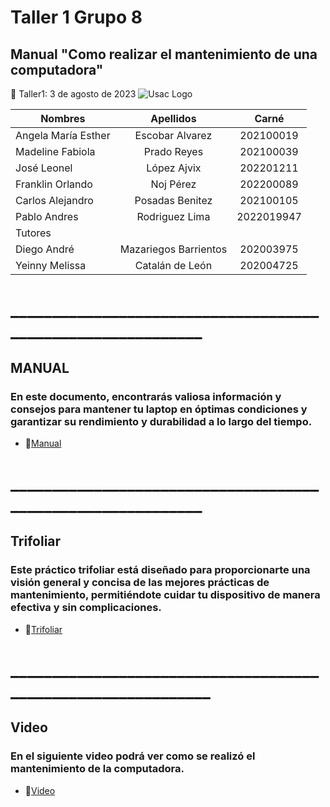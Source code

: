 # Taller 1 Grupo 8
## Manual "Como realizar el mantenimiento de una computadora"
:paperclip: Taller1:   3 de agosto de 2023
![Usac Logo](https://upload.wikimedia.org/wikipedia/commons/4/4a/Usac_logo.png)

<!-- TABLES -->
| Nombres              | Apellidos             |Carné       |
| -------------------- |:---------------------:| :---------:|
| Angela María Esther  | Escobar Alvarez       | 202100019  |
| Madeline Fabiola     | Prado Reyes           | 202100039  |
| José Leonel 	       | López Ajvix           | 202201211  |
| Franklin Orlando 	   | Noj Pérez             | 202200089  |
| Carlos Alejandro 	   | Posadas Benitez       | 202100105  |
| Pablo Andres  	   | Rodriguez Lima        | 2022019947 |
|                            Tutores                        |
| Diego	André  	     | Mazariegos Barrientos | 202003975  |
| Yeinny Melissa     | Catalán de León       | 202004725  |
# ____________________________________________________________
## MANUAL 
### En este documento, encontrarás valiosa información y consejos para mantener tu laptop en óptimas condiciones y garantizar su rendimiento y durabilidad a lo largo del tiempo.
- :file_folder:[Manual](Manual_Informe1_Grupo8.pdf)
    
# ____________________________________________________________
## Trifoliar 
### Este práctico trifoliar está diseñado para proporcionarte una visión general y concisa de las mejores prácticas de mantenimiento, permitiéndote cuidar tu dispositivo de manera efectiva y sin complicaciones.
- :file_folder:[Trifoliar](Trifoliar_Informe1_Grupo8.pdf)

# _____________________________________________________________
## Video 
### En el siguiente video podrá ver como se realizó el mantenimiento de la computadora.
- :file_folder:[Video](https://youtu.be/gVUngdaUOdE)
